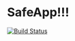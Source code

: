 # SafeApp!!!
[![Build Status](https://travis-ci.org/Vellames/SafeApp.png)](https://travis-ci.org/Vellames/SafeApp)
